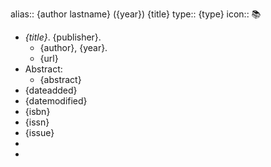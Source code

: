 alias:: {author lastname} ({year}) {title}
type:: {type}
icon:: 📚

- *{title}*. {publisher}.
	- {author}, {year}.
	- {url}
- Abstract:
	- {abstract}
- {dateadded}
- {datemodified}
- {isbn}
- {issn}
- {issue}
-
-
